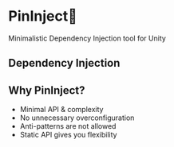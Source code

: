 # PinInject📌
Minimalistic Dependency Injection tool for Unity

## Dependency Injection

## Why PinInject?
* Minimal API & complexity
* No unnecessary overconfiguration
* Anti-patterns are not allowed
* Static API gives you flexibility
